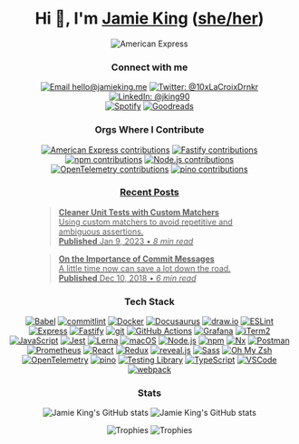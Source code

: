 <div align="center">

# Hi 👋, I'm [Jamie King] ([she/her])

![American Express](https://img.shields.io/badge/American%20Express-Staff%20Engineer-gray.svg?logo=americanexpress&logoColor=white&labelColor=2E77BC)

### Connect with me

[![Email hello@jamieking.me][b-email]][email]
[![Twitter: @10xLaCroixDrnkr][b-twitter]][twitter]
[![LinkedIn: @jking90][b-linkedin]][linkedin]<br />
[![Spotify][b-spotify]][spotify]
[![Goodreads][b-goodreads]][goodreads]

<!-- 
[![Stack Overflow: @10xlacroixdrinker][b-stackoverflow]][stackoverflow]
[![Dribbble: @10xLaCroixDrinker][b-dribbble]][dribbble]
[![Reddit: u/10xLaCroixDrinker][b-reddit]][reddit]
[![Dev.to blog][b-dev.to]][dev.to]
[![Medium][b-medium]][medium]
-->

### Orgs Where I Contribute

[![American Express contributions][b-amex]][gh-amex]
[![Fastify contributions][b-fastify]][gh-fastify]
[![npm contributions][b-npm]][gh-npm]
[![Node.js contributions][b-node]][gh-node]
[![OpenTelemetry contributions][b-otel]][gh-otel]
[![pino contributions][b-pino]][gh-pino]

### [Recent Posts](https://10x.la/amex-blog)

<div style="max-width: 400px">
<div align="left">
<a href="https://10x.la/matchers">

> **Cleaner Unit Tests with Custom Matchers**<br/>
> Using custom matchers to avoid repetitive and ambiguous assertions.<br/>
> **Published** Jan 9, 2023 • _8 min read_

</a>
</div>

<div align="left">
<a href="https://10x.la/commits">

> **On the Importance of Commit Messages**<br/>
> A little time now can save a lot down the road.<br/>
> **Published** Dec 10, 2018 • _6 min read_

</a>
</div>
</div>

### Tech Stack

[![Babel][b-babel]][babel]
[![commitlint][b-commitlint]][commitlint]
[![Docker][b-docker]][docker]
[![Docusaurus][b-docusaurus]][docusaurus]
[![draw.io][b-drawio]][drawio]
[![ESLint][b-eslint]][eslint]
[![Express][b-express]][express]
[![Fastify][b-fastify]][fastify]
[![git][b-git]][git]
[![GitHub Actions][b-gh-actions]][gh-actions]
[![Grafana][b-grafana]][grafana]
[![iTerm2][b-iterm2]][iterm2]
[![JavaScript][b-js]][js]
[![Jest][b-jest]][jest]
[![Lerna][b-lerna]][lerna]
[![macOS][b-macos]][macos]
[![Node.js][b-node]][node]
[![npm][b-npm]][npm]
[![Nx][b-nx]][nx]
[![Postman][b-postman]][postman]
[![Prometheus][b-prometheus]][prometheus]
[![React][b-react]][react]
[![Redux][b-redux]][redux]
[![reveal.js][b-reveal]][reveal]
[![Sass][b-sass]][sass]
[![Oh My Zsh][b-zsh]][zsh]
[![OpenTelemetry][b-otel]][otel]
[![pino][b-pino]][pino]
[![Testing Library][b-testing-lib]][testing-lib]
[![TypeScript][b-ts]][ts]
[![VSCode][b-vscode]][vscode]
[![webpack][b-webpack]][webpack]

### Stats

![Jamie King's GitHub stats](https://github-readme-stats.vercel.app/api?username=10xLaCroixDrinker&show=reviews,prs_merged,prs_merged_percentage&rank_icon=percentile&show_icons=true&hide_title=true&theme=swift#gh-light-mode-only)
![Jamie King's GitHub stats](https://github-readme-stats.vercel.app/api?username=10xLaCroixDrinker&show=reviews,prs_merged,prs_merged_percentage&rank_icon=percentile&show_icons=true&hide_title=true&theme=omni#gh-dark-mode-only)


![Trophies](https://github-profile-trophy.vercel.app/?username=10xlacroixdrinker&margin-w=15&margin-h=15&column=-1&theme=oldie#gh-light-mode-only)
![Trophies](https://github-profile-trophy.vercel.app/?username=10xlacroixdrinker&margin-w=15&margin-h=15&column=-1&theme=gruvbox#gh-dark-mode-only)

</div>

[Jamie King]: https://jamieking.me
[she/her]: https://10x.la/she

<!-- contributions -->
[b-amex]: https://img.shields.io/badge/American%20Express-2E77BC.svg?logo=americanexpress&logoColor=white
[gh-amex]: https://github.com/pulls?q=archived%3Afalse+author%3A10xLaCroixDrinker+org%3Aamericanexpress
[gh-fastify]: https://github.com/pulls?q=archived%3Afalse+author%3A10xLaCroixDrinker+org%3Afastify
[gh-pino]: https://github.com/pulls?q=archived%3Afalse+author%3A10xLaCroixDrinker+org%3Apinojs
[gh-node]: https://github.com/pulls?q=archived%3Afalse+author%3A10xLaCroixDrinker+org%3Anodejs
[gh-npm]: https://github.com/pulls?q=archived%3Afalse+author%3A10xLaCroixDrinker+org%3Anpm
[gh-otel]: https://github.com/pulls?q=archived%3Afalse+author%3A10xLaCroixDrinker+org%3Aopen-telemetry

<!-- tech stack badges -->
[b-drawio]: https://img.shields.io/badge/draw.io-white.svg?logo=diagramsdotnet&logoColor=F08705
[b-reveal]: https://img.shields.io/badge/reveal.js-1A1626.svg?logo=revealdotjs&logoColor=F2E142
[b-lerna]: https://img.shields.io/badge/Lerna-9333EA.svg?logo=lerna&logoColor=white
[b-iterm2]: https://img.shields.io/badge/iTerm2-black?logo=iterm2
[b-git]: https://img.shields.io/badge/git-%23F05033.svg?logo=git&logoColor=white
[b-gh-actions]: https://img.shields.io/badge/GitHub%20Actions-%232671E5.svg?logo=githubactions&logoColor=white
[b-express]: https://img.shields.io/badge/Express-%23404d59.svg?logo=express&logoColor=%2361DAFB
[b-fastify]: https://img.shields.io/badge/Fastify-%23000000.svg?logo=fastify&logoColor=white
[b-npm]: https://img.shields.io/badge/npm-%23CB3837.svg?logo=npm&logoColor=white
[b-node]: https://img.shields.io/badge/Node.js-6DA55F?logo=node.js&logoColor=white
[b-react]: https://img.shields.io/badge/React-%2320232a.svg?logo=react&logoColor=%2361DAFB
[b-redux]: https://img.shields.io/badge/Redux-%23593d88.svg?logo=redux&logoColor=white
[b-sass]: https://img.shields.io/badge/Sass-hotpink.svg?logo=sass&logoColor=white
[b-otel]: https://img.shields.io/badge/OpenTelemetry-F5A800?logo=opentelemetry&logoColor=415CC7
[b-vscode]: https://img.shields.io/badge/VS%20Code-2C2C31.svg?logo=visual-studio-code&logoColor=23A9F2
[b-js]: https://img.shields.io/badge/JavaScript-%23323330.svg?logo=javascript&logoColor=%23F7DF1E
[b-ts]: https://img.shields.io/badge/TypeScript-%23007ACC.svg?logo=typescript&logoColor=white
[b-macos]: https://img.shields.io/badge/macOS-000000?logo=apple&logoColor=F0F0F0
[b-babel]: https://img.shields.io/badge/Babel-F9DC3e?logo=babel&logoColor=black
[b-docker]: https://img.shields.io/badge/Docker-%230db7ed.svg?logo=docker&logoColor=white
[b-eslint]: https://img.shields.io/badge/ESLint-ECECFD?logo=eslint&logoColor=4B32C3
[b-grafana]: https://img.shields.io/badge/Grafana-black.svg?logo=grafana&logoColor=EE5435
[b-postman]: https://img.shields.io/badge/Postman-FF6C37?logo=postman&logoColor=white
[b-prometheus]: https://img.shields.io/badge/Prometheus-E6522C?logo=Prometheus&logoColor=white
[b-jest]: https://img.shields.io/badge/Jest-%23C21325?logo=jest&logoColor=white
[b-testing-lib]: https://img.shields.io/badge/Testing%20Library-white?logo=testing-library&logoColor=E33332
[b-webpack]: https://img.shields.io/badge/webpack-2b3a42.svg?logo=webpack&logoColor=84c7e8
[b-nx]: https://img.shields.io/badge/Nx-143055?logo=nx&logoColor=white
[b-commitlint]: https://img.shields.io/badge/commitlint-black?logo=commitlint&logoColor=white
[b-docusaurus]: https://img.shields.io/badge/Docusaurus-3ECC5F?logo=docusaurus&logoColor=white
[b-zsh]: https://img.shields.io/badge/Oh%20My%20Zsh-black?logo=zsh&logoColor=white
[b-pino]: https://img.shields.io/badge/🌲%20pino-f7f7f7

<!-- tech stack links -->
[drawio]: https://www.drawio.com/
[reveal]: https://revealjs.com/
[lerna]: https://lerna.js.org/
[iterm2]: https://iterm2.com/
[git]: https://git-scm.com/
[gh-actions]: https://github.com/features/actions
[express]: https://expressjs.com/
[fastify]: https://fastify.dev/
[npm]: https://www.npmjs.com/
[node]: https://nodejs.org/
[react]: https://react.dev/
[redux]: https://redux.js.org/
[sass]: https://sass-lang.com/
[otel]: https://opentelemetry.io/
[vscode]: https://code.visualstudio.com/
[js]: https://developer.mozilla.org/en-US/docs/Web/JavaScript
[ts]: https://www.typescriptlang.org/
[macos]: https://www.apple.com/macos/
[babel]: https://babeljs.io/
[docker]: https://www.docker.com/
[eslint]: https://eslint.org/
[grafana]: https://grafana.com/
[postman]: https://www.postman.com/
[prometheus]: https://prometheus.io/
[jest]: https://jestjs.io/
[testing-lib]: https://testing-library.com/
[webpack]: https://webpack.js.org/
[nx]: https://nx.dev/
[commitlint]: https://commitlint.js.org/
[docusaurus]: https://docusaurus.io/
[zsh]: https://ohmyz.sh/
[pino]: https://getpino.io/

<!-- social badges -->
[b-email]: https://img.shields.io/badge/%20-hello@jamieking.me-gray.svg?logo=gmail&logoColor=white&labelColor=EA4335
[b-twitter]: https://img.shields.io/badge/%20-@10xLaCroixDrnkr-gray.svg?logo=Twitter&logoColor=white&labelColor=1DA1F2
[b-linkedin]: https://img.shields.io/badge/LinkedIn-%230077B5.svg?logo=linkedin&logoColor=white
[b-spotify]: https://img.shields.io/badge/Spotify-1ED760?logo=spotify&logoColor=white
[b-goodreads]: https://img.shields.io/badge/Goodreads-F3F1EA?logo=goodreads&logoColor=372213
[b-stackoverflow]: https://img.shields.io/badge/Stackoverflow-FE7A16?logo=stack-overflow&logoColor=white
[b-dribbble]: https://img.shields.io/badge/Dribbble-EA4C89?logo=dribbble&logoColor=white
[b-reddit]: https://img.shields.io/badge/Reddit-%23FF4500.svg?logo=Reddit&logoColor=white
[b-dev.to]: https://img.shields.io/badge/dev.to-0A0A0A?logo=dev.to&logoColor=white
[b-medium]: https://img.shields.io/badge/Medium-12100E?logo=medium&logoColor=white

<!-- social links -->
[email]: mailto:hello@jamieking.me
[twitter]: https://10x.la/twitter
[linkedin]: https://10x.la/linkedin
[stackoverflow]: https://10x.la/stackoverflow
[spotify]: https://10x.la/spotify
[dribbble]: https://10x.la/dribbble
[reddit]: https://10x.la/reddit
[dev.to]: https://10x.la/dev
[medium]: https://10x.la/blog
[goodreads]: https://10x.la/goodreads
